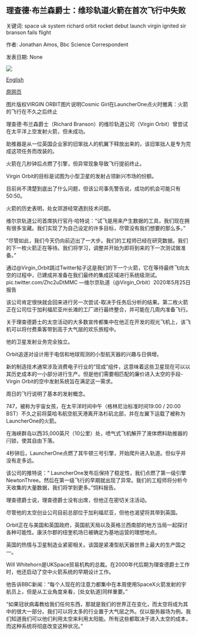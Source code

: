 ## 理查德·布兰森爵士：维珍轨道火箭在首次飞行中失败

关键词: space uk system richard orbit rocket debut launch virgin ignited sir branson fails flight

作者: Jonathan Amos, Bbc Science Correspondent

发表日期: None

![](https://ichef.bbci.co.uk/news/1024/branded_news/15C9/production/_112477550_vol1.4-2048x1280.jpg)

[English](Sir%20Richard%20Branson%3A%20Virgin%20Orbit%20rocket%20fails%20on%20debut%20flight.md)

[原网页](https://www.bbc.com/news/science-environment-52802520)

图片版权VIRGIN ORBIT图片说明Cosmic Girl在LauncherOne点火时撤离：火箭的飞行在不久之后终止

理查德·布兰森爵士（Richard Branson）的维珍轨道公司（Virgin Orbit）曾尝试在太平洋上空发射火箭，但未成功。

助推器是从一位英国企业家的旧笨拙人的机翼下释放出来的，该旧笨拙人是专为完成这项任务而改装的。

火箭在几秒钟后点燃了引擎，但异常现象导致飞行提前终止。

Virgin Orbit的目标是试图为小型卫星的发射占领新兴市场的份额。

目前尚不清楚到底出了什么问题，但该公司事先警告说，成功的机会可能只有50:50。

火箭的历史表明，处女郊游经常遇到技术问题。

维尔京轨道公司首席执行官丹·哈特说：“试飞是用来产生数据的工具，我们现在拥有很多宝藏。我们实现了为自己设定的许多目标，尽管没有我们想要的那么多。”

“尽管如此，我们今天仍向前迈出了一大步。我们的工程师已经在研究数据。我们的下一枚火箭正在等待。我们将学习，调整并开始为即将到来的下一次测试做准备。”

通过@Virgin_Orbit跳过Twitter帖子这是我们的下一个火箭，它在等待最终飞向太空的过程中，已建成并准备在我们最终的集成区域进行系统级测试。 pic.twitter.com/Zhc2uDtMMC —维尔京轨道（@Virgin_Orbit）2020年5月25日报告

该公司肯定很快就会回来进行另一次尝试-取决于任务后分析的结果。第二枚火箭正在公司位于加利福尼亚州长滩的工厂进行最终整合，并可能在几周内准备飞行。

关于理查德爵士的太空活动的大多数宣传都集中在他正在开发的观光飞机上，该飞机可以将付费乘客带到高于大气层的欢乐旅程中。

他的卫星发射业务完全独立。

Orbit追逐对设计用于电信和地球观测的小型航天器的兴趣与日俱增。

新的制造技术通常涉及消费电子行业的“现成”组件，这意味着这些卫星现在可以以其历史成本的一小部分进行生产。但是他们需要相匹配的廉价进入太空的手段-Virgin Orbit的空中发射系统旨在满足这一需求。

周日的飞行说明了基本的发射概念。

747，被称为宇宙女孩，在太平洋时间中午（格林尼治标准时间19:00 / 20:00 BST）不久之前将莫哈韦航空航天港离开洛杉矶北部，并在左翼下运载了被称为LauncherOne的火箭。

在海峡群岛以西35,000英尺（10公里）处，喷气式飞机解开了液体燃料助推器的闩锁，使其自由下落。

4秒钟后，LauncherOne点燃了其牛顿三号引擎，开始爬升进入轨道。但似乎并没有走多远。

该公司的推特说：“ LauncherOne发布后保持了稳定性，我们点燃了第一级引擎NewtonThree。然后在第一级飞行的早期就出现了异常。我们的工程师将分析今天收集的大量数据，我们将学到更多。”饲料报告。

理查德爵士说，理查德爵士没有出席，但他正在密切关注活动。

尽管他的太空创业公司目前总部位于加利福尼亚，但他也渴望将其带到英国。

Orbit正在与美国和英国政府，英国航天局以及英格兰西南部的地方当局一起探讨各种可能性。康沃尔郡的纽奎机场已被确定为基地运营的理想地点。

英国的热情与卫星制造业紧密相关。该国是紧凑型航天器世界上最大的生产国之一。

Will Whitehorn是UKSpace贸易机构的总裁。在2000年代后期为理查德爵士工作时，他还启动了空中火箭系统的早期设计工作。

他告诉BBC新闻：“每个人现在的注意力都集中在本周使用SpaceX火箭发射的宇航员上，但是从工业角度来看，[处女轨道]同样重要。”

“如果冠状病毒教给我们任何东西，那就是我们的世界正在变化，而太空将成为其中的很大一部分。我们可以将太多的行业置于大气层之外。仅以服务器场为例。我们知道我们可以他们利用太空来利用太阳能。所有这些都取决于进入太空的成本，而这种系统将彻底改变这种状况。”